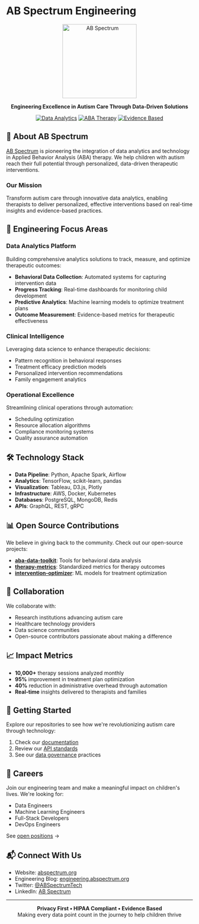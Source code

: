 # AB Spectrum Engineering

<div align="center">
  <img src="https://github.com/aba-spectrum.png" alt="AB Spectrum" width="200"/>

  **Engineering Excellence in Autism Care Through Data-Driven Solutions**

  [![Data Analytics](https://img.shields.io/badge/Focus-Data_Analytics-blue)](https://github.com/aba-spectrum)
  [![ABA Therapy](https://img.shields.io/badge/Domain-ABA_Therapy-green)](https://www.abspectrum.org)
  [![Evidence Based](https://img.shields.io/badge/Approach-Evidence_Based-orange)](https://github.com/aba-spectrum)
</div>

## 🌟 About AB Spectrum

[AB Spectrum](https://www.abspectrum.org) is pioneering the integration of data analytics and technology in Applied Behavior Analysis (ABA) therapy. We help children with autism reach their full potential through personalized, data-driven therapeutic interventions.

### Our Mission
Transform autism care through innovative data analytics, enabling therapists to deliver personalized, effective interventions based on real-time insights and evidence-based practices.

## 🔬 Engineering Focus Areas

### Data Analytics Platform
Building comprehensive analytics solutions to track, measure, and optimize therapeutic outcomes:
- **Behavioral Data Collection**: Automated systems for capturing intervention data
- **Progress Tracking**: Real-time dashboards for monitoring child development
- **Predictive Analytics**: Machine learning models to optimize treatment plans
- **Outcome Measurement**: Evidence-based metrics for therapeutic effectiveness

### Clinical Intelligence
Leveraging data science to enhance therapeutic decisions:
- Pattern recognition in behavioral responses
- Treatment efficacy prediction models
- Personalized intervention recommendations
- Family engagement analytics

### Operational Excellence
Streamlining clinical operations through automation:
- Scheduling optimization
- Resource allocation algorithms
- Compliance monitoring systems
- Quality assurance automation

## 🛠️ Technology Stack

- **Data Pipeline**: Python, Apache Spark, Airflow
- **Analytics**: TensorFlow, scikit-learn, pandas
- **Visualization**: Tableau, D3.js, Plotly
- **Infrastructure**: AWS, Docker, Kubernetes
- **Databases**: PostgreSQL, MongoDB, Redis
- **APIs**: GraphQL, REST, gRPC

## 📊 Open Source Contributions

We believe in giving back to the community. Check out our open-source projects:

- **[aba-data-toolkit](https://github.com/aba-spectrum/aba-data-toolkit)**: Tools for behavioral data analysis
- **[therapy-metrics](https://github.com/aba-spectrum/therapy-metrics)**: Standardized metrics for therapy outcomes
- **[intervention-optimizer](https://github.com/aba-spectrum/intervention-optimizer)**: ML models for treatment optimization

## 🤝 Collaboration

We collaborate with:
- Research institutions advancing autism care
- Healthcare technology providers
- Data science communities
- Open-source contributors passionate about making a difference

## 📈 Impact Metrics

- **10,000+** therapy sessions analyzed monthly
- **95%** improvement in treatment plan optimization
- **40%** reduction in administrative overhead through automation
- **Real-time** insights delivered to therapists and families

## 🚀 Getting Started

Explore our repositories to see how we're revolutionizing autism care through technology:

1. Check our [documentation](https://github.com/aba-spectrum/docs)
2. Review our [API standards](https://github.com/aba-spectrum/api-guidelines)
3. See our [data governance](https://github.com/aba-spectrum/data-governance) practices

## 💼 Careers

Join our engineering team and make a meaningful impact on children's lives. We're looking for:
- Data Engineers
- Machine Learning Engineers
- Full-Stack Developers
- DevOps Engineers

See [open positions](https://www.abspectrum.org/careers) →

## 📬 Connect With Us

- Website: [abspectrum.org](https://www.abspectrum.org)
- Engineering Blog: [engineering.abspectrum.org](https://engineering.abspectrum.org)
- Twitter: [@ABSpectrumTech](https://twitter.com/ABSpectrumTech)
- LinkedIn: [AB Spectrum](https://linkedin.com/company/ab-spectrum)

---

<div align="center">
  <strong>Privacy First • HIPAA Compliant • Evidence Based</strong>
  <br>
  Making every data point count in the journey to help children thrive
</div>